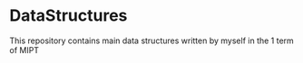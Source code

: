 # DataStructures

This repository contains main data structures written by myself in the 1 term of MIPT
